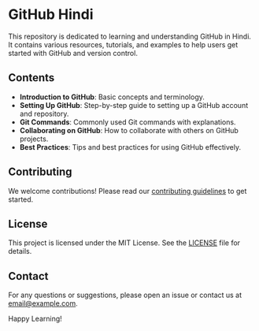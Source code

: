 # GitHub Hindi

This repository is dedicated to learning and understanding GitHub in Hindi. It contains various resources, tutorials, and examples to help users get started with GitHub and version control.

## Contents

- **Introduction to GitHub**: Basic concepts and terminology.
- **Setting Up GitHub**: Step-by-step guide to setting up a GitHub account and repository.
- **Git Commands**: Commonly used Git commands with explanations.
- **Collaborating on GitHub**: How to collaborate with others on GitHub projects.
- **Best Practices**: Tips and best practices for using GitHub effectively.

## Contributing

We welcome contributions! Please read our [contributing guidelines](CONTRIBUTING.md) to get started.

## License

This project is licensed under the MIT License. See the [LICENSE](LICENSE) file for details.

## Contact

For any questions or suggestions, please open an issue or contact us at [email@example.com](mailto:email@example.com).

Happy Learning!